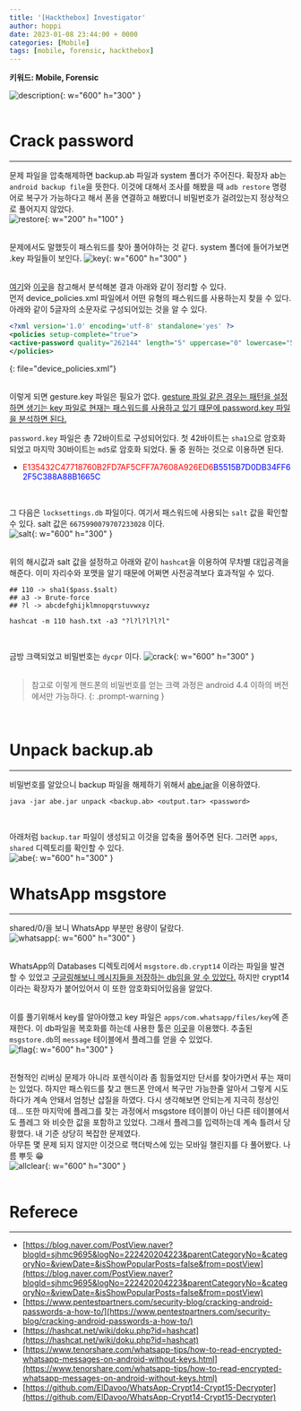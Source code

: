 ```yaml
---
title: '[Hackthebox] Investigator'
author: hoppi
date: 2023-01-08 23:44:00 + 0000
categories: [Mobile]
tags: [mobile, forensic, hackthebox]
---
```


**키워드: Mobile, Forensic**  

![description](../../../assets/img/2023-01-08/2023-01-08-description.png){: w="600" h="300" }  
<br/>

# Crack password
***
문제 파일을 압축해제하면 backup.ab 파일과 system 폴더가 주어진다. 확장자 ab는 `android backup file`을 뜻한다. 이것에 대해서 조사를 해봤을 때 `adb restore` 명령어로 복구가 가능하다고 해서 폰을 연결하고 해봤더니 비밀번호가 걸려있는지 정상적으로 풀어지지 않았다.  
![restore](../../../assets/img/2023-01-08/2023-01-08-restore.png){: w="200" h="100" }  
<br/>

문제에서도 말했듯이 패스워드를 찾아 풀어야하는 것 같다. system 폴더에 들어가보면 .key 파일들이 보인다. 
![key](../../../assets/img/2023-01-08/2023-01-08-key.png){: w="600" h="300" }  
<br/>

[여기](https://blog.naver.com/PostView.naver?blogId=sjhmc9695&logNo=222420204223&parentCategoryNo=&categoryNo=&viewDate=&isShowPopularPosts=false&from=postView)와 [이곳](https://www.pentestpartners.com/security-blog/cracking-android-passwords-a-how-to/)을 참고해서 분석해본 결과 아래와 같이 정리할 수 있다.  
먼저 device_policies.xml 파일에서 어떤 유형의 패스워드를 사용하는지 찾을 수 있다. 아래와 같이 5글자의 소문자로 구성되어있는 것을 알 수 있다.  
```xml
<?xml version='1.0' encoding='utf-8' standalone='yes' ?>
<policies setup-complete="true">
<active-password quality="262144" length="5" uppercase="0" lowercase="5" letters="5" numeric="0" symbols="0" nonletter="0" />
</policies>
```
{: file="device_policies.xml"}  
<br/>

이렇게 되면 gesture.key 파일은 필요가 없다. <u>gesture 파일 같은 경우는 패턴을 설정하면 생기는 key 파일로 현재는 패스워드를 사용하고 있기 떄문에 password.key 파일을 분석하면 된다.</u>  

`password.key` 파일은 총 72바이트로 구성되어있다. 첫 42바이트는 `sha1`으로 암호화되었고 마지막 30바이트는 `md5`로 암호화 되었다. 둘 중 원하는 것으로 이용하면 된다.  
- <span style="color:red">E135432C47718760B2FD7AF5CFF7A7608A926ED6</span><span style="color:blue">B5515B7D0DB34FF62F5C388A88B1665C</span>  
<br/>

그 다음은 `locksettings.db` 파일이다. 여기서 패스워드에 사용되는 `salt` 값을 확인할 수 있다. salt 값은 `6675990079707233028` 이다.  
![salt](../../../assets/img/2023-01-08/2023-01-08-salt.png){: w="600" h="300" }  
<br/>

위의 해시값과 salt 값을 설정하고 아래와 같이 `hashcat`을 이용하여 무차별 대입공격을 해준다. 이미 자리수와 포맷을 알기 때문에 어쩌면 사전공격보다 효과적일 수 있다.  
```shell
## 110 -> sha1($pass.$salt)
## a3 -> Brute-force
## ?l -> abcdefghijklmnopqrstuvwxyz

hashcat -m 110 hash.txt -a3 "?l?l?l?l?l"
```  
<br/>

금방 크랙되었고 비밀번호는 `dycpr` 이다.
![crack](../../../assets/img/2023-01-08/2023-01-08-crack.png){: w="600" h="300" }  
<br/>

> 참고로 이렇게 핸드폰의 비밀번호를 얻는 크랙 과정은 android 4.4 이하의 버전에서만 가능하다.
{: .prompt-warning }  
<br/>

# Unpack backup.ab
***
비밀번호를 알았으니 backup 파일을 해제하기 위해서 [abe.jar](https://sourceforge.net/projects/android-backup-processor/)을 이용하였다. 
```shell
java -jar abe.jar unpack <backup.ab> <output.tar> <password>
```
<br/>

아래처럼 `backup.tar` 파일이 생성되고 이것을 압축을 풀어주면 된다.  그러면 `apps`, `shared` 디렉토리를 확인할 수 있다.  
![abe](../../../assets/img/2023-01-08/2023-01-08-abe.png){: w="600" h="300" }
<br/>

# WhatsApp msgstore
***
shared/0/을 보니 WhatsApp 부분만 용량이 달랐다.  
![whatsapp](../../../assets/img/2023-01-08/2023-01-08-whatsapp.png){: w="600" h="300" }  
<br/>

WhatsApp의 Databases 디렉토리에서 `msgstore.db.crypt14` 이라는 파일을 발견할 수 있었고 <u>구글링해보니 메시지들을 저장하는 db임을 알 수 있었다.</u> 하지만 crypt14이라는 확장자가 붙어있어서 이 또한 암호화되어있음을 알았다.  
<br/>

이를 풀기위해서 key를 알아야했고 key 파일은 `apps/com.whatsapp/files/key`에 존재한다. 이 db파일을 복호화를 하는데 사용한 툴은 [이곳](https://github.com/ElDavoo/WhatsApp-Crypt14-Crypt15-Decrypter)을 이용했다. 추출된 `msgstore.db`의 `message` 테이블에서 플레그를 얻을 수 있었다.  
![flag](../../../assets/img/2023-01-08/2023-01-08-flag.png){: w="600" h="300" }  
<br/>

전형적인 리버싱 문제가 아니라 포렌식이라 좀 힘들었지만 단서를 찾아가면서 푸는 재미는 있었다. 하지만 패스워드를 찾고 핸드폰 안에서 복구만 가능한줄 알아서 그렇게 시도하다가 계속 안돼서 엄청난 삽질을 하였다. 다시 생각해보면 안되는게 지극히 정상인데... 또한 마지막에 플레그를 찾는 과정에서 msgstore 테이블이 아닌 다른 테이블에서도 플레그 와 비슷한 값을 포함하고 있었다. 그래서 플레그를 입력하는데 계속 틀려서 당황했다. 내 기준 상당히 복잡한 문제였다.  
아무튼 몇 문제 되지 않지만 이것으로 핵더박스에 있는 모바일 챌린지를 다 풀어봤다. 나름 뿌듯 😁  
![allclear](../../../assets/img/2023-01-08/2023-01-08-allclear.png){: w="600" h="300" }  
<br/>

# Referece
***
- [https://blog.naver.com/PostView.naver?blogId=sjhmc9695&logNo=222420204223&parentCategoryNo=&categoryNo=&viewDate=&isShowPopularPosts=false&from=postView](https://blog.naver.com/PostView.naver?blogId=sjhmc9695&logNo=222420204223&parentCategoryNo=&categoryNo=&viewDate=&isShowPopularPosts=false&from=postView)
- [https://www.pentestpartners.com/security-blog/cracking-android-passwords-a-how-to/](https://www.pentestpartners.com/security-blog/cracking-android-passwords-a-how-to/)
- [https://hashcat.net/wiki/doku.php?id=hashcat](https://hashcat.net/wiki/doku.php?id=hashcat)
- [https://www.tenorshare.com/whatsapp-tips/how-to-read-encrypted-whatsapp-messages-on-android-without-keys.html](https://www.tenorshare.com/whatsapp-tips/how-to-read-encrypted-whatsapp-messages-on-android-without-keys.html)
- [https://github.com/ElDavoo/WhatsApp-Crypt14-Crypt15-Decrypter](https://github.com/ElDavoo/WhatsApp-Crypt14-Crypt15-Decrypter)